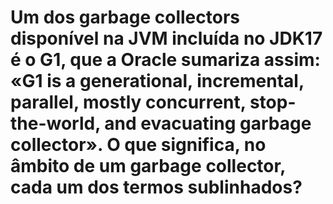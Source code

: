  # Um dos garbage collectors disponível na JVM incluída no JDK17 é o G1, que a Oracle sumariza assim: «G1 is a generational, incremental, parallel, mostly concurrent, stop-the-world, and evacuating garbage collector». O que significa, no âmbito de um garbage collector, cada um dos termos sublinhados?
 
[//]: # (TODO)
